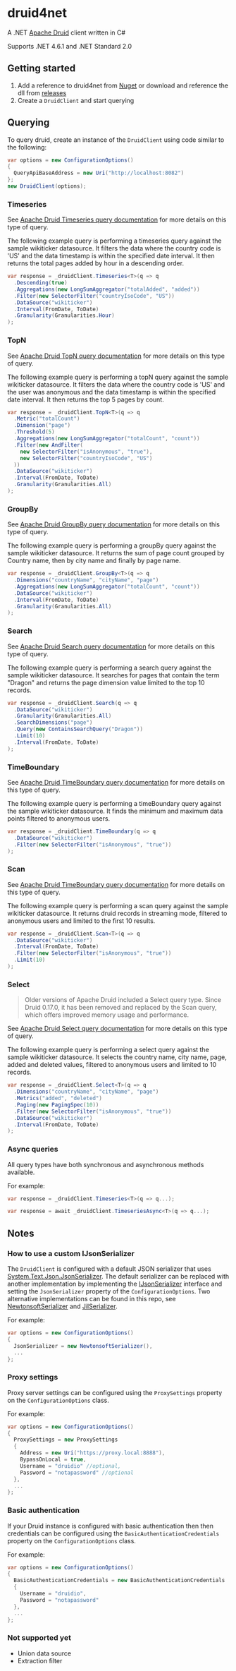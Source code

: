 # druid4net
A .NET [Apache Druid](https://druid.apache.org/) client written in C#

Supports .NET 4.6.1 and .NET Standard 2.0

## Getting started
1. Add a reference to druid4net from [Nuget](https://www.nuget.org/packages/Druid4Net) or download and reference the dll from [releases](https://github.com/MindscapeHQ/druid4net/releases)
2. Create a `DruidClient` and start querying

## Querying
To query druid, create an instance of the `DruidClient` using code similar to the following:

```csharp
var options = new ConfigurationOptions()
{
  QueryApiBaseAddress = new Uri("http://localhost:8082")
};
new DruidClient(options);
```

### Timeseries
See [Apache Druid Timeseries query documentation](https://druid.apache.org/docs/latest/querying/timeseriesquery.html) for more details on this type of query.

The following example query is performing a timeseries query against the sample wikiticker datasource.
It filters the data where the country code is 'US' and the data timestamp is within the specified date interval.
It then returns the total pages added by hour in a descending order.

```csharp
var response = _druidClient.Timeseries<T>(q => q
  .Descending(true)
  .Aggregations(new LongSumAggregator("totalAdded", "added"))
  .Filter(new SelectorFilter("countryIsoCode", "US"))
  .DataSource("wikiticker")
  .Interval(FromDate, ToDate)
  .Granularity(Granularities.Hour)
);
```

### TopN
See [Apache Druid TopN query documentation](https://druid.apache.org/docs/latest/querying/topnquery.html) for more details on this type of query.

The following example query is performing a topN query against the sample wikiticker datasource.
It filters the data where the country code is 'US' and the user was anonymous and the data timestamp is within the specified date interval.
It then returns the top 5 pages by count.

```csharp
var response = _druidClient.TopN<T>(q => q
  .Metric("totalCount")
  .Dimension("page")
  .Threshold(5)
  .Aggregations(new LongSumAggregator("totalCount", "count"))
  .Filter(new AndFilter(
    new SelectorFilter("isAnonymous", "true"),
    new SelectorFilter("countryIsoCode", "US")
  ))
  .DataSource("wikiticker")
  .Interval(FromDate, ToDate)
  .Granularity(Granularities.All)
);
```

### GroupBy
See [Apache Druid GroupBy query documentation](https://druid.apache.org/docs/latest/querying/groupbyquery.html) for more details on this type of query.

The following example query is performing a groupBy query against the sample wikiticker datasource.
It returns the sum of page count grouped by Country name, then by city name and finally by page name.

```csharp
var response = _druidClient.GroupBy<T>(q => q
  .Dimensions("countryName", "cityName", "page")
  .Aggregations(new LongSumAggregator("totalCount", "count"))
  .DataSource("wikiticker")
  .Interval(FromDate, ToDate)
  .Granularity(Granularities.All)
);
```

### Search
See [Apache Druid Search query documentation](https://druid.apache.org/docs/latest/querying/searchquery.html) for more details on this type of query.

The following example query is performing a search query against the sample wikiticker datasource.
It searches for pages that contain the term "Dragon" and returns the page dimension value limited to the top 10 records.

```csharp
var response = _druidClient.Search(q => q
  .DataSource("wikiticker")
  .Granularity(Granularities.All)
  .SearchDimensions("page")
  .Query(new ContainsSearchQuery("Dragon"))
  .Limit(10)
  .Interval(FromDate, ToDate)
);
```

### TimeBoundary
See [Apache Druid TimeBoundary query documentation](https://druid.apache.org/docs/latest/querying/timeboundaryquery.html) for more details on this type of query.

The following example query is performing a timeBoundary query against the sample wikiticker datasource.
It finds the minimum and maximum data points filtered to anonymous users.

```csharp
var response = _druidClient.TimeBoundary(q => q
  .DataSource("wikiticker")
  .Filter(new SelectorFilter("isAnonymous", "true"))
);
```

### Scan
See [Apache Druid TimeBoundary query documentation](https://druid.apache.org/docs/latest/querying/scan-query.html) for more details on this type of query.

The following example query is performing a scan query against the sample wikiticker datasource.
It returns druid records in streaming mode, filtered to anonymous users and limited to the first 10 results. 

```csharp
var response = _druidClient.Scan<T>(q => q
  .DataSource("wikiticker")
  .Interval(FromDate, ToDate)
  .Filter(new SelectorFilter("isAnonymous", "true"))
  .Limit(10)
);
```

### Select

> Older versions of Apache Druid included a Select query type. Since Druid 0.17.0, it has been removed and replaced by the Scan query, which offers improved memory usage and performance. 

See [Apache Druid Select query documentation](https://druid.apache.org/docs/latest/querying/select-query.html) for more details on this type of query.

The following example query is performing a select query against the sample wikiticker datasource.
It selects the country name, city name, page, added and deleted values, filtered to anonymous users and limited to 10 records.

```csharp
var response = _druidClient.Select<T>(q => q
  .Dimensions("countryName", "cityName", "page")
  .Metrics("added", "deleted")
  .Paging(new PagingSpec(10))
  .Filter(new SelectorFilter("isAnonymous", "true"))
  .DataSource("wikiticker")
  .Interval(FromDate, ToDate)
);
```

### Async queries
All query types have both synchronous and asynchronous methods available. 

For example:

```csharp
var response = _druidClient.Timeseries<T>(q => q...);

var response = await _druidClient.TimeseriesAsync<T>(q => q...);
```

## Notes

### How to use a custom IJsonSerializer
The `DruidClient` is configured with a default JSON serializer that uses [System.Text.Json.JsonSerializer](https://docs.microsoft.com/en-us/dotnet/api/system.text.json.jsonserializer).
The default serializer can be replaced with another implementation by implementing the [IJsonSerializer](https://github.com/MindscapeHQ/druid4net/blob/master/Raygun.Druid4Net/Query/IJsonSerializer.cs) interface and setting the `JsonSerializer` property of the `ConfigurationOptions`.
Two alternative implementations can be found in this repo, see [NewtonsoftSerializer](https://github.com/MindscapeHQ/druid4net/blob/master/Raygun.Druid4Net.IntegrationTests/NewtonsoftSerializer.cs) and [JilSerializer](https://github.com/MindscapeHQ/druid4net/blob/master/Raygun.Druid4Net.IntegrationTests/JilSerializer.cs).

For example:
```csharp
var options = new ConfigurationOptions()
{
  JsonSerializer = new NewtonsoftSerializer(),
  ...
};
```

### Proxy settings
Proxy server settings can be configured using the `ProxySettings` property on the `ConfigurationOptions` class.

For example:
```csharp
var options = new ConfigurationOptions()
{
  ProxySettings = new ProxySettings
  {
    Address = new Uri("https://proxy.local:8888"),
    BypassOnLocal = true,
    Username = "druidio" //optional,
    Password = "notapassword" //optional
  },
  ...
};
```

### Basic authentication
If your Druid instance is configured with basic authentication then then credentials can be configured using the `BasicAuthenticationCredentials` property on the `ConfigurationOptions` class.

For example:
```csharp
var options = new ConfigurationOptions()
{
  BasicAuthenticationCredentials = new BasicAuthenticationCredentials
  {
    Username = "druidio",
    Password = "notapassword"
  },
  ...
};
```

### Not supported yet
* Union data source
* Extraction filter
